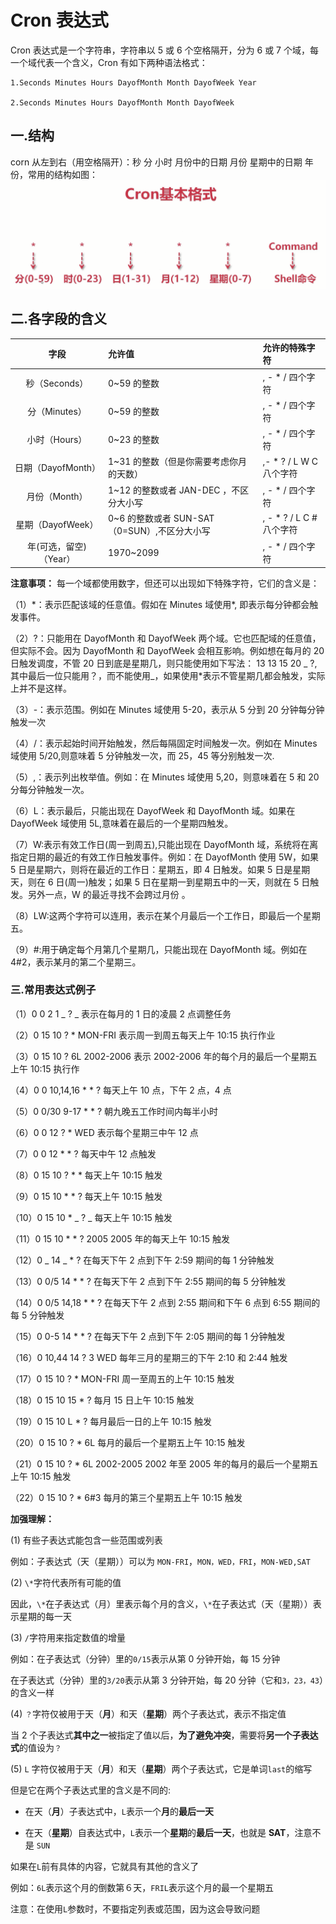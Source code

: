 # Cron 表达式

Cron 表达式是一个字符串，字符串以 5 或 6 个空格隔开，分为 6 或 7 个域，每一个域代表一个含义，Cron 有如下两种语法格式：

```
1.Seconds Minutes Hours DayofMonth Month DayofWeek Year

2.Seconds Minutes Hours DayofMonth Month DayofWeek
```

## 一.结构

corn 从左到右（用空格隔开）：秒 分 小时 月份中的日期 月份 星期中的日期 年份，常用的结构如图：
![cron基本格式](../img/cron基本格式.png)

## 二.各字段的含义

|          字段          | 允许值                                        | 允许的特殊字符            |
| :--------------------: | :-------------------------------------------- | :------------------------ |
|     秒（Seconds）      | 0~59 的整数                                   | , - \* / 四个字符         |
|     分（Minutes）      | 0~59 的整数                                   | , - \* / 四个字符         |
|     小时（Hours）      | 0~23 的整数                                   | , - \* / 四个字符         |
|   日期（DayofMonth）   | 1~31 的整数（但是你需要考虑你月的天数）       | ,- \* ? / L W C 八个字符  |
|     月份（Month）      | 1~12 的整数或者 JAN-DEC ，不区分大小写        | , - \* / 四个字符         |
|   星期（DayofWeek）    | 0~6 的整数或者 SUN-SAT （0=SUN）,不区分大小写 | , - \* ? / L C # 八个字符 |
| 年(可选，留空)（Year） | 1970~2099                                     | , - \* / 四个字符         |

**注意事项：**
每一个域都使用数字，但还可以出现如下特殊字符，它们的含义是：

（1）\*：表示匹配该域的任意值。假如在 Minutes 域使用\*, 即表示每分钟都会触发事件。

（2）?：只能用在 DayofMonth 和 DayofWeek 两个域。它也匹配域的任意值，但实际不会。因为 DayofMonth 和 DayofWeek 会相互影响。例如想在每月的 20 日触发调度，不管 20 日到底是星期几，则只能使用如下写法： 13 13 15 20 _ ?, 其中最后一位只能用？，而不能使用_，如果使用\*表示不管星期几都会触发，实际上并不是这样。

（3）-：表示范围。例如在 Minutes 域使用 5-20，表示从 5 分到 20 分钟每分钟触发一次

（4）/：表示起始时间开始触发，然后每隔固定时间触发一次。例如在 Minutes 域使用 5/20,则意味着 5 分钟触发一次，而 25，45 等分别触发一次.

（5）,：表示列出枚举值。例如：在 Minutes 域使用 5,20，则意味着在 5 和 20 分每分钟触发一次。

（6）L：表示最后，只能出现在 DayofWeek 和 DayofMonth 域。如果在 DayofWeek 域使用 5L,意味着在最后的一个星期四触发。

（7）W:表示有效工作日(周一到周五),只能出现在 DayofMonth 域，系统将在离指定日期的最近的有效工作日触发事件。例如：在 DayofMonth 使用 5W，如果 5 日是星期六，则将在最近的工作日：星期五，即 4 日触发。如果 5 日是星期天，则在 6 日(周一)触发；如果 5 日在星期一到星期五中的一天，则就在 5 日触发。另外一点，W 的最近寻找不会跨过月份 。

（8）LW:这两个字符可以连用，表示在某个月最后一个工作日，即最后一个星期五。

（9）#:用于确定每个月第几个星期几，只能出现在 DayofMonth 域。例如在 4#2，表示某月的第二个星期三。

### 三.常用表达式例子

（1）0 0 2 1 _ ? _ 表示在每月的 1 日的凌晨 2 点调整任务

（2）0 15 10 ? \* MON-FRI 表示周一到周五每天上午 10:15 执行作业

（3）0 15 10 ? 6L 2002-2006 表示 2002-2006 年的每个月的最后一个星期五上午 10:15 执行作

（4）0 0 10,14,16 \* \* ? 每天上午 10 点，下午 2 点，4 点

（5）0 0/30 9-17 \* \* ? 朝九晚五工作时间内每半小时

（6）0 0 12 ? \* WED 表示每个星期三中午 12 点

（7）0 0 12 \* \* ? 每天中午 12 点触发

（8）0 15 10 ? \* \* 每天上午 10:15 触发

（9）0 15 10 \* \* ? 每天上午 10:15 触发

（10）0 15 10 \* _ ? _ 每天上午 10:15 触发

（11）0 15 10 \* \* ? 2005 2005 年的每天上午 10:15 触发

（12）0 _ 14 _ \* ? 在每天下午 2 点到下午 2:59 期间的每 1 分钟触发

（13）0 0/5 14 \* \* ? 在每天下午 2 点到下午 2:55 期间的每 5 分钟触发

（14）0 0/5 14,18 \* \* ? 在每天下午 2 点到 2:55 期间和下午 6 点到 6:55 期间的每 5 分钟触发

（15）0 0-5 14 \* \* ? 在每天下午 2 点到下午 2:05 期间的每 1 分钟触发

（16）0 10,44 14 ? 3 WED 每年三月的星期三的下午 2:10 和 2:44 触发

（17）0 15 10 ? \* MON-FRI 周一至周五的上午 10:15 触发

（18）0 15 10 15 \* ? 每月 15 日上午 10:15 触发

（19）0 15 10 L \* ? 每月最后一日的上午 10:15 触发

（20）0 15 10 ? \* 6L 每月的最后一个星期五上午 10:15 触发

（21）0 15 10 ? \* 6L 2002-2005 2002 年至 2005 年的每月的最后一个星期五上午 10:15 触发

（22）0 15 10 ? \* 6#3 每月的第三个星期五上午 10:15 触发

**加强理解：**

(1) 有些子表达式能包含一些范围或列表

例如：子表达式（天（星期））可以为 `MON-FRI`，`MON，WED，FRI`，`MON-WED,SAT`

(2) `\*`字符代表所有可能的值

因此，`\*`在子表达式（月）里表示每个月的含义，`\*`在子表达式（天（星期））表示星期的每一天

(3) `/`字符用来指定数值的增量

例如：在子表达式（分钟）里的`0/15`表示从第 0 分钟开始，每 15 分钟

在子表达式（分钟）里的`3/20`表示从第 3 分钟开始，每 20 分钟（它和`3，23，43`）的含义一样

(4) `？`字符仅被用于天（**月**）和天（**星期**）两个子表达式，表示不指定值

当 2 个子表达式**其中之一**被指定了值以后，**为了避免冲突**，需要将**另一个子表达式**的值设为`？`

(5) `L` 字符仅被用于天（**月**）和天（**星期**）两个子表达式，它是单词`last`的缩写

但是它在两个子表达式里的含义是不同的:

- 在天（**月**）子表达式中，`L`表示一个**月**的**最后一天**

- 在天（**星期**）自表达式中，`L`表示一个**星期**的**最后一天**，也就是 **SAT**，注意不是 `SUN`

如果在`L`前有具体的内容，它就具有其他的含义了

例如：`6L`表示这个月的倒数第６天，`FRIL`表示这个月的最一个星期五

注意：在使用`L`参数时，不要指定列表或范围，因为这会导致问题
